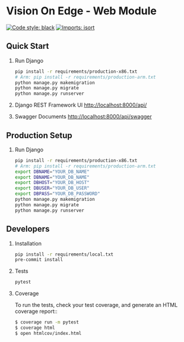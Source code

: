 # Vision On Edge - Web Module

[![Code style: black](https://img.shields.io/badge/code%20style-black-000000.svg)](https://github.com/psf/black)
[![Imports: isort](https://img.shields.io/badge/%20imports-isort-%231674b1?style=flat&labelColor=00000)](https://pycqa.github.io/isort/)

## Quick Start

1. Run Django

   ```bash
   pip install -r requirements/production-x86.txt
   # Arm: pip install -r requirements/production-arm.txt
   python manage.py makemigration
   python manage.py migrate
   python manage.py runserver
   ```

2. Django REST Framework UI
   [http://localhost:8000/api/](http://localhost:8000/api/)
3. Swagger Documents
   [http://localhost:8000/api/swagger](http://localhost:8000/api/swagger)

## Production Setup

1. Run Django

   ```bash
   pip install -r requirements/production-x86.txt
   # Arm: pip install -r requirements/production-arm.txt
   export DBNAME="YOUR_DB_NAME"
   export DBNAME="YOUR_DB_NAME"
   export DBHOST="YOUR_DB_HOST"
   export DBUSER="YOUR_DB_USER"
   export DBPASS="YOUR_DB_PASSWORD"
   python manage.py makemigration
   python manage.py migrate
   python manage.py runserver
   ```

## Developers

1.  Installation

    ```bash
    pip install -r requirements/local.txt
    pre-commit install
    ```

2.  Tests

    ```bash
    pytest
    ```

3.  Coverage

    To run the tests, check your test coverage, and generate an HTML coverage report::

    ```bash
    $ coverage run -m pytest
    $ coverage html
    $ open htmlcov/index.html
    ```
